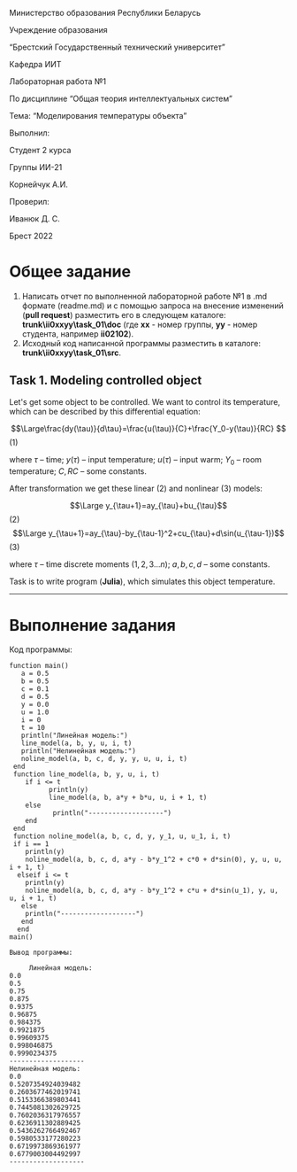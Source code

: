 <p style=“text-align: center;”>Министерство образования Республики Беларусь</p>
<p style=“text-align: center;”>Учреждение образования</p>
<p style=“text-align: center;”>“Брестский Государственный технический университет”</p>
<p style=“text-align: center;”>Кафедра ИИТ</p>
<div style=“margin-bottom: 10em;”></div>
<p style=“text-align: center;”>Лабораторная работа №1</p>
<p style=“text-align: center;”>По дисциплине “Общая теория интеллектуальных систем”</p>
<p style=“text-align: center;”>Тема: “Моделирования температуры объекта”</p>
<div style=“margin-bottom: 10em;”></div>
<p style=“text-align: right;”>Выполнил:</p>
<p style=“text-align: right;”>Студент 2 курса</p>
<p style=“text-align: right;”>Группы ИИ-21</p>
<p style=“text-align: right;”>Корнейчук А.И.</p>
<p style=“text-align: right;”>Проверил:</p>
<p style=“text-align: right;”>Иванюк Д. С.</p>
<div style=“margin-bottom: 10em;”></div>
<p style=“text-align: center;”>Брест 2022</p>

# Общее задание #
1. Написать отчет по выполненной лабораторной работе №1 в .md формате (readme.md) и с помощью запроса на внесение изменений (**pull request**) разместить его в следующем каталоге: **trunk\ii0xxyy\task_01\doc** (где **xx** - номер группы, **yy** - номер студента, например **ii02102**).
2. Исходный код написанной программы разместить в каталоге: **trunk\ii0xxyy\task_01\src**.

## Task 1. Modeling controlled object ##
Let's get some object to be controlled. We want to control its temperature, which can be described by this differential equation:

$$\Large\frac{dy(\tau)}{d\tau}=\frac{u(\tau)}{C}+\frac{Y_0-y(\tau)}{RC} $$ (1)

where $\tau$ – time; $y(\tau)$ – input temperature; $u(\tau)$ – input warm; $Y_0$ – room temperature; $C,RC$ – some constants.

After transformation we get these linear (2) and nonlinear (3) models:

$$\Large y_{\tau+1}=ay_{\tau}+bu_{\tau}$$ (2)
$$\Large y_{\tau+1}=ay_{\tau}-by_{\tau-1}^2+cu_{\tau}+d\sin(u_{\tau-1})$$ (3)

where $\tau$ – time discrete moments ($1,2,3{\dots}n$); $a,b,c,d$ – some constants.

Task is to write program (**Julia**), which simulates this object temperature.

---

# Выполнение задания #

Код программы:

    function main()
       a = 0.5
       b = 0.5
       c = 0.1  
       d = 0.5
       y = 0.0
       u = 1.0
       i = 0
       t = 10
       println("Линейная модель:")
       line_model(a, b, y, u, i, t)
       println("Нелинейная модель:")
       noline_model(a, b, c, d, y, y, u, u, i, t)
     end
     function line_model(a, b, y, u, i, t)
        if i <= t
              println(y)
              line_model(a, b, a*y + b*u, u, i + 1, t)
        else
               println("-------------------")
        end
     end
     function noline_model(a, b, c, d, y, y_1, u, u_1, i, t)
     if i == 1
        println(y)
        noline_model(a, b, c, d, a*y - b*y_1^2 + c*0 + d*sin(0), y, u, u, i + 1, t)
      elseif i <= t
        println(y)
        noline_model(a, b, c, d, a*y - b*y_1^2 + c*u + d*sin(u_1), y, u, u, i + 1, t)
       else
        println("-------------------")
       end
      end
    main()

    Вывод программы:

         Линейная модель:
    0.0
    0.5
    0.75
    0.875
    0.9375
    0.96875
    0.984375
    0.9921875
    0.99609375
    0.998046875
    0.9990234375
    -------------------
    Нелинейная модель:
    0.0
    0.5207354924039482
    0.2603677462019741
    0.5153366389803441
    0.7445081302629725
    0.7602036317976557
    0.6236911302889425
    0.5436262766492467
    0.5980533177280223
    0.6719973869361977
    0.6779003004492997
    -------------------
